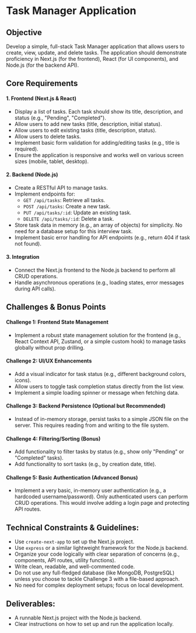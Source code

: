 # Task Manager Application

## Objective
Develop a simple, full-stack Task Manager application that allows users to create, view, update, and delete tasks. The application should demonstrate proficiency in Next.js (for the frontend), React (for UI components), and Node.js (for the backend API).

## Core Requirements

#### 1. Frontend (Next.js & React)
- Display a list of tasks. Each task should show its title, description, and status (e.g., "Pending", "Completed").
- Allow users to add new tasks (title, description, initial status).
- Allow users to edit existing tasks (title, description, status).
- Allow users to delete tasks.
- Implement basic form validation for adding/editing tasks (e.g., title is required).
- Ensure the application is responsive and works well on various screen sizes (mobile, tablet, desktop).

#### 2. Backend (Node.js)
- Create a RESTful API to manage tasks.
- Implement endpoints for: 
  - `GET /api/tasks`: Retrieve all tasks.
  - `POST /api/tasks`: Create a new task.
  - `PUT /api/tasks/:id`: Update an existing task.
  - `DELETE /api/tasks/:id`: Delete a task.
- Store task data in memory (e.g., an array of objects) for simplicity. No need for a database setup for this interview task.
- Implement basic error handling for API endpoints (e.g., return 404 if task not found).

#### 3. Integration
- Connect the Next.js frontend to the Node.js backend to perform all CRUD operations.
- Handle asynchronous operations (e.g., loading states, error messages during API calls).

## Challenges & Bonus Points

#### Challenge 1: Frontend State Management
- Implement a robust state management solution for the frontend (e.g., React Context API, Zustand, or a simple custom hook) to manage tasks globally without prop drilling.

#### Challenge 2: UI/UX Enhancements
- Add a visual indicator for task status (e.g., different background colors, icons).
- Allow users to toggle task completion status directly from the list view.
- Implement a simple loading spinner or message when fetching data.

#### Challenge 3: Backend Persistence (Optional but Recommended)
- Instead of in-memory storage, persist tasks to a simple JSON file on the server. This requires reading from and writing to the file system.

#### Challenge 4: Filtering/Sorting (Bonus)
- Add functionality to filter tasks by status (e.g., show only "Pending" or "Completed" tasks).
- Add functionality to sort tasks (e.g., by creation date, title).

#### Challenge 5: Basic Authentication (Advanced Bonus)
- Implement a very basic, in-memory user authentication (e.g., a hardcoded username/password). Only authenticated users can perform CRUD operations. This would involve adding a login page and protecting API routes.

## Technical Constraints & Guidelines:

- Use `create-next-app` to set up the Next.js project.
- Use `express` or a similar lightweight framework for the Node.js backend.
- Organize your code logically with clear separation of concerns (e.g., components, API routes, utility functions).
- Write clean, readable, and well-commented code.
- Do not use any full-fledged database (like MongoDB, PostgreSQL) unless you choose to tackle Challenge 3 with a file-based approach.
- No need for complex deployment setups; focus on local development.

## Deliverables:

- A runnable Next.js project with the Node.js backend.
- Clear instructions on how to set up and run the application locally.
